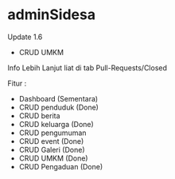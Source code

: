 # adminSidesa
Update 1.6

- CRUD UMKM
  
Info Lebih Lanjut liat di tab Pull-Requests/Closed

Fitur :
- Dashboard (Sementara)
- CRUD penduduk (Done)
- CRUD berita 
- CRUD keluarga (Done)
- CRUD pengumuman
- CRUD event (Done)
- CRUD Galeri (Done)
- CRUD UMKM (Done)
- CRUD Pengaduan (Done)
